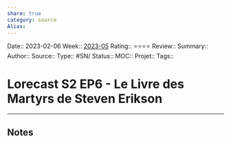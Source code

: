 ```yaml
---
share: true 
category: source
Alias:
---
```

Date:: 2023-02-06
Week:: [2023-05](2023-05.md)
Rating:: ⭐⭐⭐⭐
Review:: 
Summary:: 
Author::
Source:: 
Type:: #SN/
Status:: 
MOC::
Projet:: 
Tags:: 

# Lorecast S2 EP6 - Le Livre des Martyrs de Steven Erikson


***

## Notes
